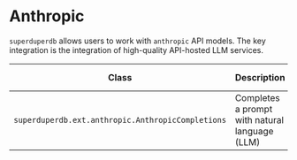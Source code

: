 # Anthropic

`superduperdb` allows users to work with `anthropic` API models. The key integration is the integration 
of high-quality API-hosted LLM services.

| Class | Description | GitHub | API-docs |
| --- | --- | --- | --- |
| `superduperdb.ext.anthropic.AnthropicCompletions` | Completes a prompt with natural language (LLM) | [Code](https://github.com/SuperDuperDB/superduperdb/blob/main/superduperdb/ext/anthropic/model.py) | [Docs](/docs/api/ext/anthropic/model#anthropiccompletions) |